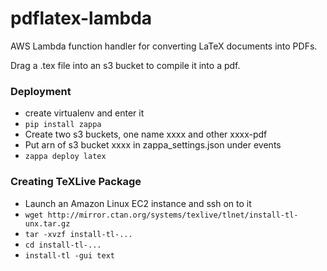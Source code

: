 # pdflatex-lambda
AWS Lambda function handler for converting LaTeX documents into PDFs.

Drag a .tex file into an s3 bucket to compile it into a pdf.  

### Deployment
- create virtualenv and enter it
- `pip install zappa`
- Create two s3 buckets, one name xxxx and other xxxx-pdf
- Put arn of s3 bucket xxxx in zappa_settings.json under events
- `zappa deploy latex`

### Creating TeXLive Package
- Launch an Amazon Linux EC2 instance and ssh on to it
- `wget http://mirror.ctan.org/systems/texlive/tlnet/install-tl-unx.tar.gz`
- `tar -xvzf install-tl-...`
- `cd install-tl-...`
- `install-tl -gui text`
